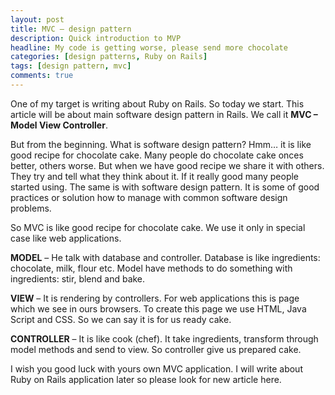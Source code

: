 ```yaml
---
layout: post
title: MVC – design pattern
description: Quick introduction to MVP
headline: My code is getting worse, please send more chocolate
categories: [design patterns, Ruby on Rails]
tags: [design pattern, mvc]
comments: true
---
```


One of my target is writing about Ruby on Rails. So today we start. This article will be about main software design pattern in Rails. We call it **MVC – Model View Controller**.

But from the beginning. What is software design pattern? Hmm… it is like good recipe for chocolate cake. Many people do chocolate cake onces better, others worse. But when we have good recipe we share it with others. They try and tell what they think about it. If it really good many people started using. The same is with software design pattern. It is some of good practices or solution how to manage with common software design problems.

So MVC is like good recipe for chocolate cake. We use it only in special case like web applications.

**MODEL** – He talk with database and controller. Database is like ingredients: chocolate, milk, flour etc. Model have methods to do something with ingredients: stir, blend and bake.

**VIEW** – It is rendering by controllers. For web applications this is page which we see in ours browsers. To create this page we use HTML, Java Script and CSS. So we can say it is for us ready cake.

**CONTROLLER** – It is like cook (chef). It take ingredients, transform through model methods and send to view. So controller give us prepared cake.

I wish you good luck with yours own MVC application. I will write about Ruby on Rails application later so please look for new article here.
